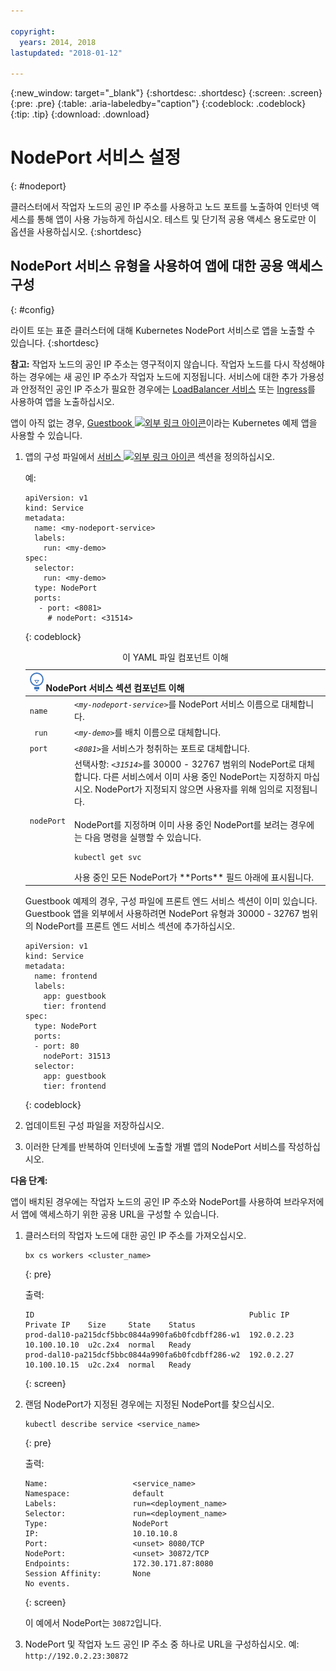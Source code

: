 ```yaml
---

copyright:
  years: 2014, 2018
lastupdated: "2018-01-12"

---
```


{:new_window: target="_blank"}
{:shortdesc: .shortdesc}
{:screen: .screen}
{:pre: .pre}
{:table: .aria-labeledby="caption"}
{:codeblock: .codeblock}
{:tip: .tip}
{:download: .download}


# NodePort 서비스 설정
{: #nodeport}

클러스터에서 작업자 노드의 공인 IP 주소를 사용하고 노드 포트를 노출하여 인터넷 액세스를 통해 앱이 사용 가능하게 하십시오. 
테스트 및 단기적 공용 액세스 용도로만 이 옵션을 사용하십시오.
{:shortdesc}

## NodePort 서비스 유형을 사용하여 앱에 대한 공용 액세스 구성
{: #config}

라이트 또는 표준 클러스터에 대해 Kubernetes NodePort 서비스로 앱을 노출할 수 있습니다.
{:shortdesc}

**참고:** 작업자 노드의 공인 IP 주소는 영구적이지 않습니다. 작업자 노드를 다시 작성해야 하는 경우에는 새 공인 IP 주소가 작업자 노드에 지정됩니다. 서비스에 대한 추가 가용성과 안정적인 공인 IP 주소가 필요한 경우에는 [LoadBalancer 서비스](cs_loadbalancer.html) 또는 [Ingress](cs_ingress.html)를 사용하여 앱을 노출하십시오.

앱이 아직 없는 경우, [Guestbook ![외부 링크 아이콘](../icons/launch-glyph.svg "외부 링크 아이콘")](https://github.com/kubernetes/kubernetes/blob/master/examples/guestbook/all-in-one/guestbook-all-in-one.yaml)이라는 Kubernetes 예제 앱을 사용할 수 있습니다. 

1.  앱의 구성 파일에서 [서비스 ![외부 링크 아이콘](../icons/launch-glyph.svg "외부 링크 아이콘")](https://kubernetes.io/docs/concepts/services-networking/service/) 섹션을 정의하십시오. 

    예:

    ```
    apiVersion: v1
    kind: Service
    metadata:
      name: <my-nodeport-service>
      labels:
        run: <my-demo>
    spec:
      selector:
        run: <my-demo>
      type: NodePort
      ports:
       - port: <8081>
         # nodePort: <31514>

    ```
    {: codeblock}

    <table>
    <caption>이 YAML 파일 컴포넌트 이해</caption>
    <thead>
    <th colspan=2><img src="images/idea.png" alt="아이디어 아이콘"/> NodePort 서비스 섹션 컴포넌트 이해</th>
    </thead>
    <tbody>
    <tr>
    <td><code>name</code></td>
    <td><code><em>&lt;my-nodeport-service&gt;</em></code>를 NodePort 서비스 이름으로 대체합니다. </td>
    </tr>
    <tr>
    <td><code> run</code></td>
    <td><code><em>&lt;my-demo&gt;</em></code>를 배치 이름으로 대체합니다. </td>
    </tr>
    <tr>
    <td><code>port</code></td>
    <td><code><em>&lt;8081&gt;</em></code>을 서비스가 청취하는 포트로 대체합니다. </td>
     </tr>
     <tr>
     <td><code>nodePort</code></td>
     <td>선택사항: <code><em>&lt;31514&gt;</em></code>를 30000 - 32767 범위의 NodePort로 대체합니다. 다른 서비스에서 이미 사용 중인 NodePort는 지정하지 마십시오. NodePort가 지정되지 않으면 사용자를 위해 임의로 지정됩니다.<br><br>NodePort를 지정하며 이미 사용 중인 NodePort를 보려는 경우에는 다음 명령을 실행할 수 있습니다. <pre class="pre"><code>kubectl get svc</code></pre>사용 중인 모든 NodePort가 **Ports** 필드 아래에 표시됩니다. </td>
     </tr>
     </tbody></table>


    Guestbook 예제의 경우, 구성 파일에 프론트 엔드 서비스 섹션이 이미 있습니다. Guestbook 앱을 외부에서 사용하려면 NodePort 유형과 30000 - 32767 범위의 NodePort를 프론트 엔드 서비스 섹션에 추가하십시오. 

    ```
    apiVersion: v1
    kind: Service
    metadata:
      name: frontend
      labels:
        app: guestbook
        tier: frontend
    spec:
      type: NodePort
      ports:
      - port: 80
        nodePort: 31513
      selector:
        app: guestbook
        tier: frontend
    ```
    {: codeblock}

2.  업데이트된 구성 파일을 저장하십시오. 

3.  이러한 단계를 반복하여 인터넷에 노출할 개별 앱의 NodePort 서비스를 작성하십시오. 

**다음 단계:**

앱이 배치된 경우에는 작업자 노드의 공인 IP 주소와 NodePort를 사용하여 브라우저에서 앱에 액세스하기 위한 공용 URL을 구성할 수 있습니다.

1.  클러스터의 작업자 노드에 대한 공인 IP 주소를 가져오십시오.

    ```
    bx cs workers <cluster_name>
    ```
    {: pre}

    출력:

    ```
    ID                                                Public IP   Private IP    Size     State    Status
    prod-dal10-pa215dcf5bbc0844a990fa6b0fcdbff286-w1  192.0.2.23  10.100.10.10  u2c.2x4  normal   Ready
    prod-dal10-pa215dcf5bbc0844a990fa6b0fcdbff286-w2  192.0.2.27  10.100.10.15  u2c.2x4  normal   Ready
    ```
    {: screen}

2.  랜덤 NodePort가 지정된 경우에는 지정된 NodePort를 찾으십시오.

    ```
    kubectl describe service <service_name>
    ```
    {: pre}

    출력:

    ```
    Name:                   <service_name>
    Namespace:              default
    Labels:                 run=<deployment_name>
    Selector:               run=<deployment_name>
    Type:                   NodePort
    IP:                     10.10.10.8
    Port:                   <unset> 8080/TCP
    NodePort:               <unset> 30872/TCP
    Endpoints:              172.30.171.87:8080
    Session Affinity:       None
    No events.
    ```
    {: screen}

    이 예에서 NodePort는 `30872`입니다.

3.  NodePort 및 작업자 노드 공인 IP 주소 중 하나로 URL을 구성하십시오. 예: `http://192.0.2.23:30872`
